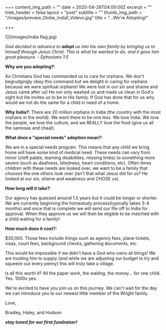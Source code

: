 +++
content_img_path = ""
date = 2020-04-28T04:00:00Z
excerpt = ""
hide_header = false
layout = "post"
subtitle = ""
thumb_img_path = "/images/preview_Globe_India1_Videvo.jpg"
title = "...We're Adopting!"

+++

![](/images/india flag.jpg)

_God decided in advance to **adopt** us into his own family by bringing us to himself through Jesus Christ. This is what he wanted to do, and it gave him great pleasure. - Ephesians 1:5_

**Why are you adopting?:**

As Christians God has commanded us to care for orphans. We don't begrudgingly obey this command but we delight in caring for orphans because we were spiritual orphans! We were lost in our sin and shame and Jesus came after us! He not only washed us and made us clean in God's sight but He invites us to be in His family. If God has done that for us why would we not do the same for a child in need of a home.

**Why India?:** There are 20 million orphans in India (the country with the most orphans in the world). We want there to be one less. We love India. We love the people, we love the culture, and we REALLY love the food (give us all the samosas and chaat).

**What does a "special needs" adoption mean?:**

We are in a special needs program. This means that any child we bring home will have some kind of medical need. These needs can vary from minor (cleft palate, learning disabilities, missing limbs) to something more severe (such as deafness, blindness, heart conditions, etc). Often times children with these needs are looked over, we want to be a family that _chooses_ the one others look over (isn't that what Jesus did for us? He looked at our sin, shame and weakness and CHOSE us).

**How long will it take?:**

Our agency has guessed around 1.5 years but it could be longer or shorter. We are currently beginning the homestudy process(typically takes 3-4 months) and once that is complete we will send our file off to India for approval. When they approve us we will then be eligible to be matched with a child waiting for a family!

**How much does it cost?:**

$30,000. Those fees include things such as agency fees, plane tickets, visas, court fees, background checks, gathering documents, etc.

This would be impossible if we didn't have a God who owns all things! We are trusting him to supply (and while we are adjusting our budget to try and squeeze out every penny) this will truly take a village.

Is all this worth it? All the paper work, the waiting, the money... for one child. Yes. 1000x yes.

We're excited to have you join us on this journey. We can't wait for the day we can introduce you to our newest little member of the Wright family.

Love,

Bradley, Haley, and Hudson

**_stay tuned for our first fundraiser!_**